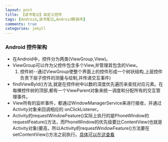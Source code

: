 ```yaml
---
layout: post
title: 【读书笔记】自定义控件
tags: [Android,读书笔记,Android群英传]
comments: true
categories: jekyll
---
```

###  Android 控件架构

* 在Android中，控件分为两类(ViewGroup,View)。
* ViewGroup可以作为父控件包含多个View,并管理其包含的View。
  1) 控件树--通过ViewGroup使整个界面上的控件形成一个树状结构,上层控件负责下层子控件的测量与绘制,并传递交互事件) 
* findViewById()方法,就是在控件树中以数的深度优先遍历来查找对应元素。在每棵控件树的顶部,都有一个ViewParent对象来统一调度和分配所有的交互管理事件。
* View所有的监听事件，都通过WindowManagerService来进行接收，并通过Activity对象来回调相应的 onClickListener。
* Activity的requestWindowFeature()实际上执行的是PhoneWIndow的requestFeature()方法，而PhoneWindow的优先级要比ContentView(也就是Activity对象)要高，所以Activity的requestWindowFeature()方法要在setContentView()方法之前执行。[具体可以在这查看](http://blog.csdn.net/kuai_jia_long/article/details/45834343)

